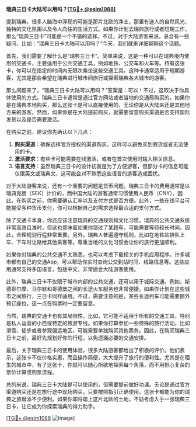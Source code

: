 **瑞典三日卡大陆可以用吗？[[TG💪+ @esim1088](https://t.me/s/esim1088)]**

提到瑞典，很多人脑海中浮现的可能是那片北欧的净土，那里有迷人的自然风光、独特的文化氛围以及令人向往的生活方式。如果你计划去瑞典旅行或者短期工作，那么“瑞典三日卡”可能是一个不错的选择。不过，对于大陆游客来说，总会有一些疑问，比如：“瑞典三日卡大陆可以用吗？”今天，我们就来详细聊聊这个话题。

首先，我们需要了解什么是“瑞典三日卡”。简单来说，这是一种可以在瑞典境内使用的交通卡，主要适用于公共交通工具，例如地铁、公交车和火车等。持有这张卡，你可以在指定的时间内无限次乘坐这些交通工具。这种卡通常适用于短期游客，尤其是那些希望在瑞典进行城市间旅行或探索瑞典各大城市的游客。

那么问题来了，“瑞典三日卡大陆可以用吗？”答案是：可以！不过，这取决于你具体使用的方式。瑞典三日卡通常是通过官方网站或者当地的交通局购买的。如果你是在瑞典本地购买，那么这张卡是可以直接使用的，无论你是从大陆来还是其他地方来的游客。然而，如果你是在大陆提前购买，就需要留意购买渠道是否支持国际发货以及是否需要激活。

在购买之前，建议你先确认以下几点：

1. **购买渠道**：确保选择官方授权的渠道购买，这样可以避免买到假货或者无法使用的卡。
2. **激活要求**：有些卡可能需要在线激活，或者在首次使用时输入相关信息。
3. **语言支持**：虽然瑞典三日卡的设计初衷是为了方便游客，但部分卡的信息可能仅限英文或瑞典文，这可能会对不熟悉这些语言的游客造成困扰。

对于大陆游客来说，还有一个重要的问题是货币问题。瑞典三日卡的费用通常是以瑞典克朗（SEK）计价的，而中国大陆的游客通常习惯使用人民币（CNY）。因此，在购买之前，你需要确认汇率以及支付方式是否方便。此外，一些在线平台可能接受多种货币支付，你可以根据自己的需求选择最合适的支付方式。

除了交通卡本身，你还应该注意瑞典的交通规则和文化习惯。瑞典的公共交通系统非常高效且准时，但这也意味着如果你错过了某趟车，可能需要等待较长时间。因此，合理规划行程非常重要。另外，瑞典人普遍遵守规则，比如在地铁站排队上车、下车时让路给其他乘客等。尊重当地的文化习惯会让你的旅行更加顺利。

如果你对瑞典的公共交通不太熟悉，也可以考虑下载相关的手机应用程序。许多城市都有自己的交通App，可以帮助你实时查询公交到站时间、线路信息等。这些应用通常支持多国语言，包括中文，非常适合大陆游客使用。

此外，瑞典三日卡不仅限于城市内部的公共交通，还可以用于城际交通。例如，斯德哥尔摩、马尔默和哥德堡之间的长途火车服务也非常便捷。如果你计划在这些城市之间旅行，三日卡同样适用。不过，需要注意的是，某些长途列车可能需要额外预订座位，这一点在购票时一定要留意。

当然，瑞典的交通卡也有其局限性。比如，它可能不适用于所有的交通工具，特别是私人运营的小巴或特定的旅游专线。如果你打算参加一些特殊的旅行活动，比如滑雪、徒步或者参观偏远地区，可能需要单独购买其他票务。因此，在购买瑞典三日卡之前，最好先规划好你的行程，以免遗漏必要的交通安排。

最后，关于瑞典三日卡的使用体验，很多大陆游客都给出了积极的评价。他们表示，这张卡不仅价格实惠，而且操作简便，大大提升了旅行的便利性。尤其是在陌生的城市中，有了这张卡，你就可以随心所欲地探索每个角落，而不用担心复杂的票价计算或购票流程。

总的来说，瑞典三日卡大陆是可以使用的，但需要提前做好功课。无论是通过官方渠道购买还是在旅行途中现场购买，只要按照指引正确使用，这张卡都能为你的瑞典之旅增添不少便利。如果你即将踏上这片北欧的土地，不妨考虑入手一张瑞典三日卡，让它成为你探索瑞典的得力助手。

[[TG💪+ @esim1088](https://t.me/s/esim1088) ![Image](https://i.postimg.cc/4NQfJmqS/Snipaste-2025-05-13-00-14-12.png)]